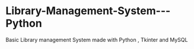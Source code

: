 # Library-Management-System---Python
Basic Library management System made with Python , Tkinter and MySQL
